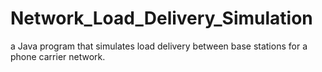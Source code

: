 # Network_Load_Delivery_Simulation
a Java program that simulates load delivery between base stations for a phone carrier network.
